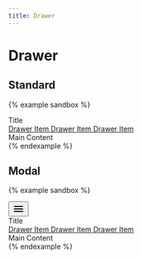 ```yaml
---
title: Drawer
---
```


# Drawer

## Standard

{% example sandbox %}
<div class="app-bar">
  <div class="app-bar__title">
  Title
  </div>
</div>

<div class="display-flex">
  <div class="drawer drawer--app-bar-margin" id="drawer-standard" data-controller="drawer">
    <div class="drawer__container">
      <div class="drawer__menu">
        <a href="#" class="drawer__item">
          Drawer Item
        </a>
        <a href="#" class="drawer__item">
          Drawer Item
        </a>
        <a href="#" class="drawer__item">
          Drawer Item
        </a>
      </div>
    </div>
    <div class="drawer__scrim" data-action="click->drawer#close">
    </div>
  </div>
  <div class="flex-grow-1">
    <div class="padding">
      Main Content
    </div>
  </div>
</div>
{% endexample %}

## Modal

{% example sandbox %}
<div class="app-bar">
  <div class="app-bar__action">
    <button type="button" class="button button--icon" data-controller="toggle" data-toggle-target="#drawer-modal" data-toggle-action="drawer#toggle">
      <svg xmlns="http://www.w3.org/2000/svg" height="24" viewBox="0 0 24 24" width="24"><path d="M0 0h24v24H0z" fill="none"/><path d="M3 18h18v-2H3v2zm0-5h18v-2H3v2zm0-7v2h18V6H3z"/></svg>
    </button>
  </div>
  <div class="app-bar__title">
    Title
  </div>
</div>

<div class="drawer drawer--modal" id="drawer-modal" data-controller="drawer">
  <div class="drawer__container">
    <div class="drawer__menu">
      <a href="#" class="drawer__item">
        Drawer Item
      </a>
      <a href="#" class="drawer__item">
        Drawer Item
      </a>
      <a href="#" class="drawer__item">
        Drawer Item
      </a>
    </div>
  </div>
  <div class="drawer__scrim" data-action="click->drawer#close">
  </div>
</div>

<div class="padding">
  Main Content
</div>
{% endexample %}
